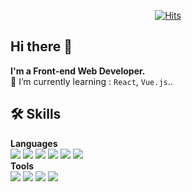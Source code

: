   <div align=center>
	
[![Hits](https://hits.seeyoufarm.com/api/count/incr/badge.svg?url=https%3A%2F%2Fgithub.com%2FLeeHwayeon&count_bg=%23E596CA&title_bg=%237C7B7B&icon=&icon_color=%23E7E7E7&title=hits&edge_flat=true)](https://hits.seeyoufarm.com)
	
  </div>
  
## Hi there 👋

<b>I'm a Front-end Web Developer.</b> <br>
🌱 I’m currently learning : `React`, `Vue.js`..

## 🛠 Skills
<b>Languages</b><br>
<img src="https://img.shields.io/badge/html5-E34F26?style=for-the-badge&logo=html&logoColor=#E34F26"> <img src="https://img.shields.io/badge/css3-1572B6?style=for-the-badge&logo=html&logoColor=#1572B6"> <img src="https://img.shields.io/badge/sass-CC6699?style=for-the-badge&logo=html&logoColor=#CC6699"> <img src="https://img.shields.io/badge/jss-F7DF1E?style=for-the-badge&logo=html&logoColor=#F7DF1E"> <img src="https://img.shields.io/badge/vue.js-4FC08D?style=for-the-badge&logo=html&logoColor=#4FC08D"> <img src="https://img.shields.io/badge/react-61DAFB?style=for-the-badge&logo=html&logoColor=#61DAFB"><br>
<b>Tools</b><br>
<img src="https://img.shields.io/badge/github-181717?style=for-the-badge&logo=html&logoColor=#181717"> <img src="https://img.shields.io/badge/notion-000000?style=for-the-badge&logo=html&logoColor=#000000"> <img src="https://img.shields.io/badge/Jira Software-0052CC?style=for-the-badge&logo=html&logoColor=#0052CC"> <img src="https://img.shields.io/badge/figma-F24E1E?style=for-the-badge&logo=html&logoColor=#F24E1E">
